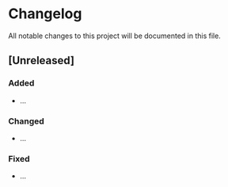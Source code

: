 # Changelog

All notable changes to this project will be documented in this file.

## [Unreleased]

### Added
- …

### Changed
- …

### Fixed
- …
